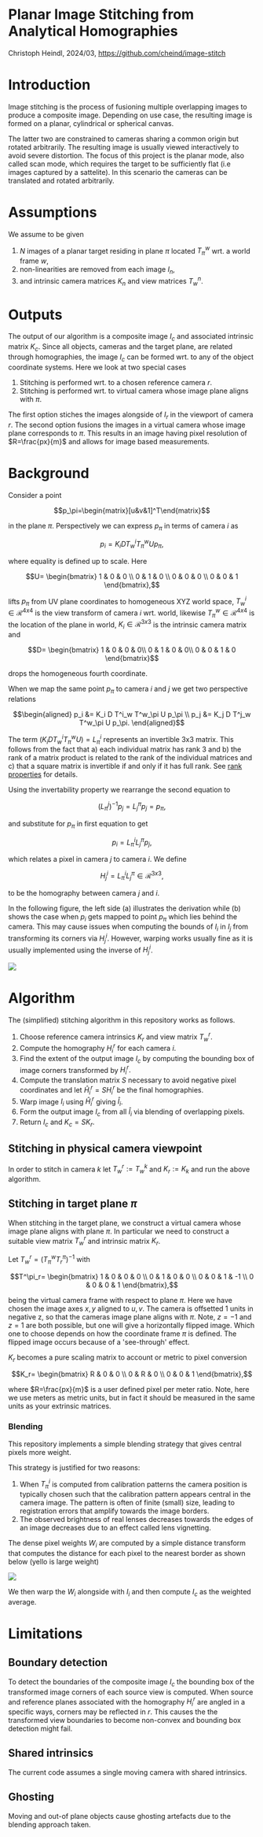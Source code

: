 
# Planar Image Stitching from Analytical Homographies

Christoph Heindl, 2024/03, https://github.com/cheind/image-stitch

# Introduction

Image stitching is the process of fusioning multiple overlapping images to produce a composite image. Depending on use case, the resulting image is formed on a planar, cylindrical or spherical canvas. 

The latter two are constrained to cameras sharing a common origin but rotated arbitrarily. The resulting image is usually viewed interactively to avoid severe distortion. The focus of this project is the planar mode, also called scan mode, which requires the target to be sufficiently flat (i.e images captured by a sattelite). In this scenario the cameras can be translated and rotated arbitrarily.

# Assumptions

We assume to be given

1. $N$ images of a planar target residing in plane $\pi$ located $T^w_{\pi}$ wrt.  a world frame $w$,
1. non-linearities are removed from each image $I_n$,
1. and intrinsic camera matrices $K_n$ and view matrices $T^n_w$.

# Outputs

The output of our algorithm is a composite image $I_c$ and associated intrinsic matrix $K_c$. Since all objects, cameras and the target plane, are related through homographies, the image $I_c$ can be formed wrt. to any of the object coordinate systems. Here we look at two special cases

1. Stitching is performed wrt. to a chosen reference camera $r$.
1. Stitching is performed wrt. to virtual camera whose image plane aligns with $\pi$.
 
 The first option stiches the images alongside of $I_r$ in the viewport of camera $r$. The second option fusions the images in a virtual camera whose image plane corresponds to $\pi$. This results in an image having pixel resolution of $R=\frac{px}{m}$ and allows for image based measurements.

# Background

Consider a point 
```math
p_\pi=\begin{matrix}[u&v&1]^T\end{matrix}
```
in the plane $\pi$. Perspectively we can express $p_\pi$  in terms of camera $i$ as
```math
p_i = K_i D T^i_w T^w_\pi U p_\pi ,
```
where equality is defined up to scale. Here
```math
U=
\begin{bmatrix}
    1 & 0 & 0 \\
    0 & 1 & 0 \\
    0 & 0 & 0 \\
    0 & 0 & 1
\end{bmatrix},
```
lifts $p_\pi$ from UV plane coordinates to homogeneous XYZ world space, $T^i_w \in \mathcal{R}^{4x4}$ is the view transform of camera $i$ wrt. world, likewise $T^w_\pi \in \mathcal{R}^{4x4}$ is the location of the plane in world, $K_i \in \mathcal{R}^{3x3}$ is the intrinsic camera matrix and 
```math
D=
\begin{bmatrix}
    1 & 0 & 0 & 0\\
    0 & 1 & 0 & 0\\
    0 & 0 & 1 & 0
\end{bmatrix}
```
drops the homogeneous fourth coordinate.

When we map the same point $p_\pi$ to camera $i$ and $j$ we get two perspective relations
```math
\begin{aligned}
    p_i &= K_i D T^i_w T^w_\pi U p_\pi \\
    p_j &= K_j D T^j_w T^w_\pi U p_\pi.
\end{aligned}
```

The term $(K_i D T^i_w T^w_\pi U) = L^i_\pi$ represents an invertible 3x3 matrix. This follows from the fact that a) each individual matrix has rank 3 and b) the rank of a matrix product is related to the rank of the individual matrices and c) that a square matrix is invertible if and only if it has full rank. See [rank properties](https://en.wikipedia.org/wiki/Rank_(linear_algebra)#Properties) for details.

Using the invertability property we rearrange the second equation to
```math
    (L^j_\pi)^{-1}p_j = L^\pi_j p_j = p_\pi,
```
and substitute for $p_\pi$ in first equation to get
```math
    p_i = L^i_\pi L^\pi_j p_j,
```
which relates a pixel in camera $j$ to camera $i$. We define
```math
    H_j^i = L^i_\pi L^\pi_j \in \mathcal{R}^{3x3},
```
to be the homography between camera $j$ and $i$.

In the following figure, the left side (a) illustrates the derivation while (b)
shows the case when $p_i$ gets mapped to point $p_\pi$ which lies behind the camera. This may cause issues when computing the bounds of $I_i$ in $I_j$ from transforming its corners via $H_j^i$. However, warping works usually fine as it is usually implemented using the inverse of $H_j^i$.

![](etc/imagestitch.svg)

# Algorithm

The (simplified) stitching algorithm in this repository works as follows.
 
 1. Choose reference camera intrinsics $K_r$ and view matrix $T^r_w$.
 1. Compute the homography $H_i^r$ for each camera $i$.
 1. Find the extent of the output image $I_c$ by computing the bounding box of image corners transformed by $H_i^r.$
 1. Compute the translation matrix $S$ necessary to avoid negative pixel coordinates and let
    $\hat{H}_i^r=SH_i^r$ be the final homographies.
 1. Warp image $I_i$ using $\hat{H}_i^r$ giving $\hat{I}_i$.
 1. Form the output image $I_c$ from all $\hat{I}_i$ via blending of overlapping pixels.
 1. Return $I_c$ and $K_c=SK_r$.


## Stitching in physical camera viewpoint

In order to stitch in camera $k$ let $T^r_w := T^k_w$ and $K_r:=K_k$ and run the above algorithm.

## Stitching in target plane $\pi$

When stitching in the target plane, we construct a virtual camera whose image plane aligns with plane $\pi$. In particular we need to construct a suitable view matrix $T^r_w$ and intrinsic matrix $K_r$.

Let $T^r_w =  (T_\pi^w T^\pi_r)^{-1}$ with
```math
T^\pi_r=
\begin{bmatrix}
    1 & 0 & 0 &  0 \\
    0 & 1 & 0 &  0 \\
    0 & 0 & 1 & -1 \\
    0 & 0 & 0 & 1
\end{bmatrix},
```
being the virtual camera frame with respect to plane $\pi$. Here we have chosen the image axes $x,y$ aligned to $u,v$. The camera is offsetted 1 units in negative z, so that the cameras image plane aligns with $\pi$. Note, $z=-1$ and $z=1$ are both possible, but one will give a horizontally flipped image. Which one to choose depends on how the coordinate frame $\pi$ is defined. The flipped image occurs because of a 'see-through' effect.

$K_r$ becomes a pure scaling matrix to account or metric to pixel conversion
```math
K_r=
\begin{bmatrix}
    R & 0 & 0 \\
    0 & R & 0 \\
    0 & 0 & 1
\end{bmatrix},
```
where $R=\frac{px}{m}$ is a user defined pixel per meter ratio. Note, here we use meters as metric units, but in fact it should be measured in the same units as your extrinsic matrices.

### Blending

This repository implements a simple blending strategy that gives central pixels more weight. 

This strategy is justified for two reasons:

 1. When $T^i_\pi$ is computed from calibration patterns the camera position is typically chosen such that the calibration pattern appears central in the camera image. The pattern is often of finite (small) size, leading to registration errors that amplify towards the image borders.
 1. The observed brightness of real lenses decreases towards the edges of an image decreases due to an effect called lens vignetting.

The dense pixel weights $W_i$ are computed by a simple distance transform that computes the distance for each pixel to the nearest border as shown below (yello is large weight)

![](etc/weights.png)

We then warp the $W_i$ alongside with $I_i$ and then compute $I_c$ as the weighted average.

# Limitations

## Boundary detection
To detect the boundaries of the composite image $I_c$ the bounding box of the transformed image corners of each source view is computed. When source and reference planes associated with the homography $H^r_i$ are angled in a specific ways, corners may be reflected in $r$. This causes the the transformed view boundaries to become non-convex and bounding box detection might fail.

## Shared intrinsics
The current code assumes a single moving camera with shared intrinsics.

## Ghosting
Moving and out-of plane objects cause ghosting artefacts due to the blending approach taken.


